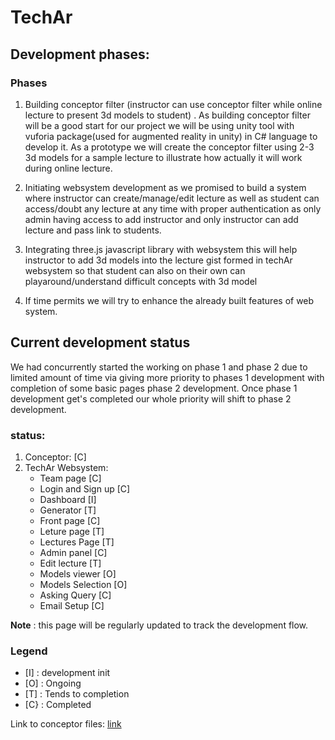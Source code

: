 # TechAr

## Development phases:

### Phases
1. Building conceptor filter (instructor can use
conceptor filter while online lecture to present
3d models to student) . As building conceptor
filter will be a good start for our project we will
be using unity tool with vuforia package(used
for augmented reality in unity) in C# language
to develop it. As a prototype we will create the
conceptor filter using 2-3 3d models for a
sample lecture to illustrate how actually it will
work during online lecture.

2. Initiating websystem development as we
promised to build a system where instructor
can create/manage/edit lecture as well as
student can access/doubt any lecture at any
time with proper authentication as only admin
having access to add instructor and only
instructor can add lecture and pass link to
students.


3. Integrating three.js javascript library with
websystem this will help instructor to add 3d
models into the lecture gist formed in techAr
websystem so that student can also on their
own can playaround/understand difficult
concepts with 3d model


4. If time permits we will try to enhance the
already built features of web system.

## Current development status 

We had concurrently started the working on phase 1 and phase 2 due to limited amount of time via giving more priority to phases 1 development with completion of some basic pages phase 2 development. Once phase 1 development get's completed our whole priority will shift to phase 2 development. 

### status:
1. Conceptor: [C] 
2. TechAr Websystem: 
   - Team page [C]
   - Login and Sign up [C]
   - Dashboard [I]
   - Generator [T] 
   - Front page [C]
   - Leture page [T]
   - Lectures Page [T]
   - Admin panel [C]
   - Edit lecture [T]
   - Models viewer [O]
   - Models Selection [O]
   - Asking Query [C]
   - Email Setup [C]

<b>Note</b> : this page will be regularly updated to track the development flow.
### Legend
   - [I] :  development init
   - [O] :  Ongoing
   - [T] :  Tends to completion
   - [C} :  Completed
   
  Link to conceptor files: [link](https://drive.google.com/drive/folders/1KrIG7bEedQhLZau6p7_ncBLSq77grCk8?usp=sharing)
